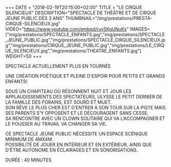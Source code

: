 +++
DATE = "2018-02-19T20:15:00+02:00"
TITLE = "LE CIRQUE SILENCIEUX"
DESCRIPTION="SPECTACLE DE THÉÂTRE ET DE CIRQUE JEUNE PUBLIC DÈS 3 ANS"
THUMBNAIL="/img/prestations/PRESTA-CIRQUE-SILENCIEUX.jpg"
VIDEO="https://www.youtube.com/embed/ruy5KgUNuKs"
IMAGES=["img/prestations/SPECTACLE_ENFANTS.jpg","img/prestations/SPECTACLE_JEUNE_PUBLIC.jpg","img/prestations/SPECTACLE_CIRQUE_SILENCIEUX.jpg","img/prestations/CIRQUE_JEUNE_PUBLIC.jpg","img/prestations/LE_CIRQUE_SILENCIEUX.jpg","img/prestations/THEATRE_ENFANTS.jpg"]
WEIGHT=50
+++

SPECTACLE ACTUELLEMENT PLUS EN TOURNÉE

UNE CRÉATION POÉTIQUE ET PLEINE D'ESPOIR POUR PETITS ET GRANDS ENFANTS!

SOUS UN CHAPITEAU OÙ RÉSONNENT NUIT ET JOUR LES APPLAUDISSEMENTS DES SPECTATEURS, ULYSSE LE PETIT DERNIER DE LA FAMILLE DES FORAINS, EST SOURD ET MUET.   
SON RÊVE LE PLUS CHER EST D’ENTRER À SON TOUR SUR LA PISTE MAIS SES PARENTS S’Y OPPOSENT ET LE DÉCOURAGENT SANS CESSE.   
SA RENCONTRE AVEC UN CLOWN SOLITAIRE QUI VA L’ACCOMPAGNER ET LE POUSSER AU TRAVAIL VA CHANGER SA VIE.

CE SPECTACLE JEUNE PUBLIC NÉCESSITE UN ESPACE SCÉNIQUE MINIMUM DE 4MX4M.  
POSSIBILITÉ DE JOUER EN INTÉRIEUR ET EN EXTÉRIEUR, AINSI QUE D'ÊTRE AUTONOME EN ÉCLAIRAGES ET EN SONORISATIONS.

DURÉE : 40 MINUTES


